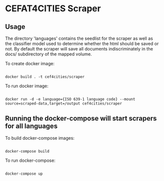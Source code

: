 # CEFAT4CITIES Scraper

## Usage

The directory 'languages' contains the seedlist for the scraper as well as the classifier model used to determine whether the html should be saved or not.
By default the scraper will save all documents indiscriminately in the docs/ subdirectory of the mapped volume.

To create docker image:

```

docker build . -t cef4cities/scraper
```

To run docker image:

```

docker run -d -e language={ISO 639-1 language code} --mount source=scraped-data,target=/output cef4cities/scraper
```

## Running the docker-compose will start scrapers for all languages

To build docker-compose images:

```

docker-compose build

```

To run docker-compose:

```

docker-compose up

```
